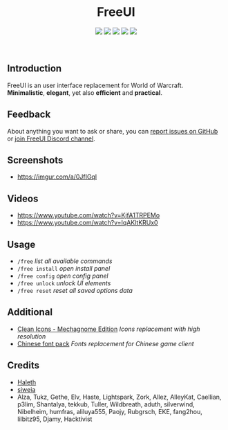<center>
<h1>FreeUI</h1>
<img src="https://img.shields.io/badge/WOW-Shadowlands-orange" />
<img src="https://img.shields.io/discord/242811601260904450?color=7289DA&label=Discord" />
<img src="https://img.shields.io/github/workflow/status/Solor/FreeUI/Release" />
<img src="https://img.shields.io/github/v/release/Solor/FreeUI?include_prereleases" />
<img src="https://img.shields.io/github/release-date/Solor/FreeUI" />
</center>
<br />
<br />

## Introduction
FreeUI is an user interface replacement for World of Warcraft.  
**Minimalistic**, **elegant**, yet also **efficient** and **practical**.

## Feedback
About anything you want to ask or share, you can [report issues on GitHub](https://github.com/Solor/FreeUI/issues)
or [join FreeUI Discord channel](https://discord.gg/86wbfZXxn7).

## Screenshots
*  https://imgur.com/a/0JfIGql

## Videos
*  https://www.youtube.com/watch?v=KjfA1TRPEMo
*  https://www.youtube.com/watch?v=IqAKltKRUx0

## Usage
*  `/free` <em>list all available commands</em>
*  `/free install` <em>open install panel</em>
*  `/free config` <em>open config panel</em>
*  `/free unlock` <em>unlock UI elements</em>
*  `/free reset` <em>reset all saved options data</em>

## Additional
*  [Clean Icons - Mechagnome Edition](https://www.wowinterface.com/downloads/info25064-CleanIcons-MechagnomeEdition.html#info) <em>Icons replacement with high resolution</em>
*  [Chinese font pack](https://1drv.ms/u/s!AocaDk73Gt7sgrZmwW0iTELqw2uQvQ?e=OQVeHe) <em>Fonts replacement for Chinese game client</em>

## Credits
*  [Haleth](https://github.com/Haleth)
*  [siweia](https://github.com/siweia)
*  Alza, Tukz, Gethe, Elv, Haste, Lightspark, Zork, Allez, AlleyKat, Caellian, p3lim, Shantalya, tekkub, Tuller, Wildbreath, aduth, silverwind, Nibelheim, humfras, aliluya555, Paojy, Rubgrsch, EKE, fang2hou, lilbitz95, Djamy, Hacktivist

